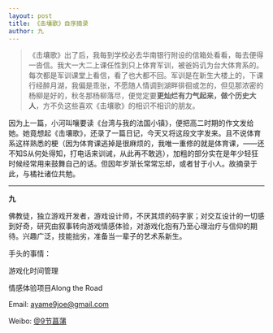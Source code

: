 ```yaml
---
layout: post
title: 《击壤歌》自序摘录
author: 九
---
```


>《击壤歌》出了后，我每到学校必去华南银行附设的信箱处看看，每去便得一沓信。我大一大二上课任性到只上体育军训，被爸妈讥为台大体育系的。每次都是军训课堂上看信，看了也大都不回。军训是在新生大楼上的，下课行经醉月湖，我偏是乖张，不愿随人情调到湖畔徘徊或怎的，但见那浓密的杨柳是好的，秋冬那杨柳落尽，便觉定要**更灿烂有力气起来，做个历史大人**，方不负这些喜欢《击壤歌》的相识不相识的朋友。

因为上一篇，小河叫嚷要读《台湾与我的法国小镇》，便把高二时期的作文发给她。她竟想起《击壤歌》，还录了一篇日记，今天又将这段文字发来。且不说体育系这样熟悉的梗（因为体育课逃掉是很麻烦的，我唯一重修的就是体育课，——还不知S从何处得知，打电话来训诫，从此再不敢逃），加粗的部分实在是年少轻狂时候经常用来鼓舞自己的话。但因年岁渐长常常忘却，或者甘于小人。故摘录于此，与橘社诸位共勉。

---
**九**

佛教徒，独立游戏开发者，游戏设计师，不厌其烦的码字家；对交互设计的一切感到好奇，研究由叙事转向游戏情感体验，对游戏化抱有乃至心理治疗与信仰的期待。兴趣广泛，技能拙劣，准备当一辈子的艺术系新生。

手头的事情：

游戏化时间管理

情感体验项目Along the Road

Email: [ayame9joe@gmail.com](ayame9joe@gmail.com "ayame9joe@gmail.com")

Weibo: [@9节菖蒲](http://weibo.com/ayame9joe/ "@9节菖蒲")